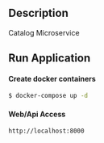 ## Description

Catalog Microservice

## Run Application

#### Create docker containers

```bash
$ docker-compose up -d
```

#### Web/Api Access

```
http://localhost:8000
```
